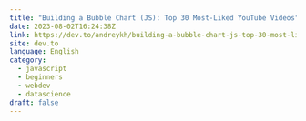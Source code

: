 ```yaml
---
title: "Building a Bubble Chart (JS): Top 30 Most-Liked YouTube Videos"
date: 2023-08-02T16:24:38Z
link: https://dev.to/andreykh/building-a-bubble-chart-js-top-30-most-liked-youtube-videos-3i4g?utm_medium=RSS&utm_source=news.12bit.vn
site: dev.to
language: English
category:
  - javascript
  - beginners
  - webdev
  - datascience
draft: false
---
```

